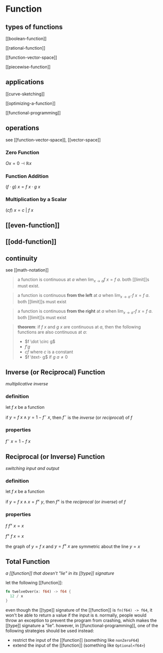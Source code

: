 # Function

## types of functions

[[boolean-function]]

[[rational-function]]

[[function-vector-space]]

[[piecewise-function]]

## applications

[[curve-sketching]]

[[optimizing-a-function]]

[[functional-programming]]

## operations

see [[function-vector-space]], [[vector-space]]

### Zero Function

$O x = 0 \dashv \mathbb R x$

### Function Addition

$(f \cdot g)\ x = f\ x \cdot g\ x$

### Multiplication by a Scalar

$(cf)\ x = c\ |\ f\ x$

## [[even-function]]

## [[odd-function]]

## continuity

see [[math-notation]]

> a function is continuous at $a$ when $\lim_{x \to a} f\ x = f\ a$. both [[limit]]s must exist.

> a function is continuous **from the left** at $a$ when $\lim_{x \to a^-} f\ x = f\ a$. both [[limit]]s must exist

> a function is continuous **from the right** at $a$ when $\lim_{x \to a^+} f\ x = f\ a$. both [[limit]]s must exist

> **theorem**: if $f\ x$ and $g\ x$ are continuous at $a$, then the following functions are also continuous at $a$:
>
> - $f \dot \circ g$
> - $f'g$
> - $c f$ where $c$ is a constant
> - $f \text- g$ if $g\ a \ne 0$

## Inverse (or Reciprocal) Function

_multiplicative inverse_

### definition

let $f\ x$ be a function

if $y = f\ x \land y = 1 - f^-\ x$, then $f^-$ is the _inverse_ (or _reciprocal_) of $f$

### properties

$f^-\ x = 1 - f\ x$

## Reciprocal (or Inverse) Function

_switching input and output_

### definition

let $f\ x$ be a function

if $y = f\ x \land x = f^\times\ y$, then $f^\times$ is the _reciprocal_ (or _inverse_) of $f$

### properties

$f\ f^\times\ x = x$

$f^\times\ f\ x = x$

the graph of $y = f\ x$ and $y = f^\times\ x$ are symmetric about the line $y = x$

## Total Function

_a [[function]] that doesn't "lie" in its [[type]] signature_

let the following [[function]]:

```Rust
fn twelveOver(x: f64) -> f64 {
  12 / x
}
```

even though the [[type]] signature of the [[function]] is `fn(f64) -> f64`, it won't be able to return a value if the input is `0`. normally, people would throw an exception to prevent the program from crashing, which makes the [[type]] signature a "lie". however, in [[functional-programming]], one of the following strategies should be used instead:

- restrict the input of the [[function]] (something like `nonZeroF64`)
- extend the input of the [[function]] (something like `Optional<f64>`)
